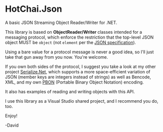# HotChai.Json
A basic JSON Streaming Object Reader/Writer for .NET.

This library is based on **ObjectReader/Writer** classes intended for a messaging protocol, which enforce the restriction that the top-level JSON object MUST be `object` (not `element` per the [JSON specification](http://json.org)).

Using a bare value for a protocol message is never a good idea, so I'll just take that gun away from you now. You're welcome.

If you own both sides of the protocol, I suggest you take a look at my other project [Serialize.Net](https://github.com/hotchai/Serialize.Net), which supports a more space-efficient variation of JSON (member keys are integers instead of strings) as well as Bencode, XML, and my own [PBON](http://pbon.info) (Portable Binary Object Notation) encoding.

It also has examples of reading and writing objects with this API.

I use this library as a Visual Studio shared project, and I recommend you do, too.

Enjoy!

-David
